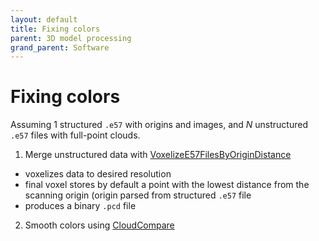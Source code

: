 ```yaml
---
layout: default
title: Fixing colors
parent: 3D model processing
grand_parent: Software
---
```


# Fixing colors

Assuming 1 structured `.e57` with origins and images, and *N* unstructured `.e57` files with full-point clouds.

1. Merge unstructured data with [VoxelizeE57FilesByOriginDistance](https://mrs.felk.cvut.cz/gitlab/NAKI/naki_postprocessing/tree/master)
  - voxelizes data to desired resolution
  - final voxel stores by default a point with the lowest distance from the scanning origin (origin parsed from structured `.e57` file
  - produces a binary `.pcd` file
2. Smooth colors using [CloudCompare](https://ctu-mrs.github.io/docs/software/3d_model_processing/cloudcompare/#smoothing-colors)



